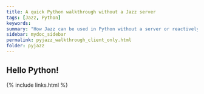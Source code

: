 ```yaml
---
title: A quick Python walkthrough without a Jazz server
tags: [Jazz, Python]
keywords:
summary: "How Jazz can be used in Python without a server or reactively called by a server"
sidebar: mydoc_sidebar
permalink: pyjazz_walkthrough_client_only.html
folder: pyjazz
---
```


## Hello Python!


{% include links.html %}
